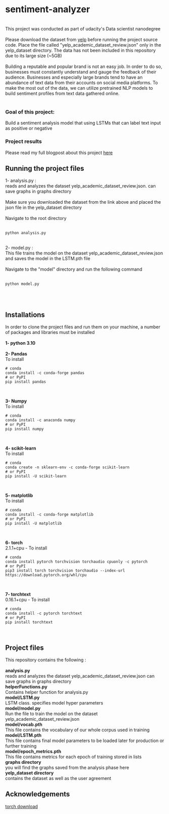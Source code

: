 # sentiment-analyzer
<br>
This project was conducted as part of udacity's Data scientist nanodegree
<br><br>
Please download the dataset from <a href="https://www.yelp.com/dataset" target="blank">yelp</a> before running the project source code. Place the file called "yelp_academic_dataset_review.json" only in the yelp_dataset directory. The data has not been included in this repository due to its large size (~5GB)
<br><br>
Building a reputable and popular brand is not an easy job. In order to do so, businesses must constantly understand and gauge the feedback of their audience. Businesses and especially large brands tend to have an abundance of text data from their accounts on social media platforms. To make the most out of the data, we can utilize pretrained NLP models to build sentiment profiles from text data gathered online.
<br><br>

### Goal of this project:
Build a sentiment analysis model that using LSTMs that can label text input as positive or negative

### Project results
Please read my full blogpost about this project <a href="https://medium.com/p/90926faea453#7f40-e14549073b86" target="blank">here</a> 

## Running the project files
1- analysis.py :
<br>reads and analyzes the dataset yelp_academic_dataset_review.json. can save graphs in graphs directory
<br><br>
Make sure you downloaded the dataset from the link above and placed the json file in the yelp_dataset directory
<br><br>
Navigate to the root directory
<br><br>
```
python analysis.py
```
<br>
2- model.py :
<br>This file trains the model on the dataset yelp_academic_dataset_review.json and saves the model in the LSTM.pth file
<br><br>
Navigate to the "model" directory and run the following command
<br><br>

```
python model.py
```
<br><br>

## Installations
In order to clone the project files and run them on your machine, a number of packages and libraries must be installed
<br><br>
**1- python 3.10**
<br><br>
**2- Pandas**
<br>
  To install
<br>
```
# conda
conda install -c conda-forge pandas
# or PyPI
pip install pandas
```
<br>

**3- Numpy**
<br>
  To install
<br>
```
# conda
conda install -c anaconda numpy
# or PyPI
pip install numpy
```
<br>

**4- scikit-learn**
<br>
  To install
<br>
```
# conda
conda create -n sklearn-env -c conda-forge scikit-learn
# or PyPI
pip install -U scikit-learn
```
<br>

**5- matplotlib**
<br>
  To install
<br>
```
# conda
conda install -c conda-forge matplotlib
# or PyPI
pip install -U matplotlib
```
<br>

**6- torch**
<br>
  2.1.1+cpu - To install
<br>
```
# conda
conda install pytorch torchvision torchaudio cpuonly -c pytorch
# or PyPI
pip3 install torch torchvision torchaudio --index-url https://download.pytorch.org/whl/cpu
```
<br>

**7- torchtext**
<br>
  0.16.1+cpu - To install
<br>
```
# conda
conda install -c pytorch torchtext
# or PyPI
pip install torchtext
```
<br>

## Project files
This repository contains the following :
<br><br>
**analysis.py**
<br>
reads and analyzes the dataset yelp_academic_dataset_review.json
can save graphs in graphs directory
<br>
**helperFunctions.py**
<br>
Contains helper function for analysis.py
<br>
**model/LSTM.py**
<br>
LSTM class. specifies model hyper parameters
<br>
**model/model.py**
<br>
Run the file to train the model on the dataset yelp_academic_dataset_review.json
<br>
**model/vocab.pth**
<br>
This file contains the vocabulary of our whole corpus used in training
<br>
**model/LSTM.pth**
<br>
This file contains final model parameters to be loaded later for production or further training
<br>
**model/epoch_metrics.pth**
<br>
This file contains metrics for each epoch of training stored in lists
<br>
**graphs directory**
<br>
you will find the graphs saved from the analysis phase here
<br>
**yelp_dataset directory**
<br>
contains the dataset as well as the user agreement


## Acknowledgements
<a href="https://pytorch.org/get-started/locally/">torch download</a>
<br>
